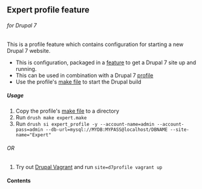## Expert profile feature
###### for Drupal 7

This is a profile feature which contains configuration for starting a new Drupal 7 website.

- This is configuration, packaged in a [feature](https://www.drupal.org/project/features) to get a Drupal 7 site up and running.
- This can be used in combination with a Drupal 7 [profile](https://github.com/iampuma/expert_profile)
- Use the profile's [make file](https://github.com/iampuma/expert_profile/blob/master/expert.make) to start the Drupal build

##### Usage

1. Copy the profile's [make file](https://github.com/iampuma/expert_profile/blob/master/expert.make) to a directory
2. Run ``drush make expert.make``
3. Run ``drush si expert_profile -y --account-name=admin --account-pass=admin --db-url=mysql://MYDB:MYPASS@localhost/DBNAME --site-name="Expert"``

###### OR

1. Try out [Drupal Vagrant](https://github.com/iampuma/drop) and run ``site=d7profile vagrant up``

#### Contents
